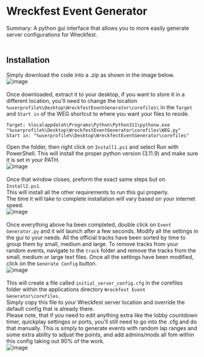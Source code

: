 # Wreckfest Event Generator
Summary: A python gui interface that allows you to more easily generate server configurations for Wreckfest.
<br><br>
## Installation
Simply download the code into a .zip as shown in the image below.  
![image](https://github.com/user-attachments/assets/abb96543-bd83-47f4-837c-c7813193a0b4)
<br><br>
Once downloaded, extract it to your desktop, if you want to store it in a different location, you'll need to change the location `%userprofile%\Desktop\WreckfestEventGenerator\corefiles\` in the `Target` and `Start in` of the WEG shortcut to where you want your files to reside.    
```
Target: %localappdata%\Programs\Python\Python311\pythonw.exe "%userprofile%\Desktop\WreckfestEventGenerator\corefiles\WEG.py"
Start in: "%userprofile%\Desktop\WreckfestEventGenerator\corefiles"
```  
Open the folder, then right click on `Install1.ps1` and select Run with PowerShell.
This will install the proper python version (3.11.9) and make sure it is set in your PATH.  
![image](https://github.com/user-attachments/assets/c62e6165-d820-43e8-8cbf-17ea95a06bce)
<br><br>
Once that window closes, preform the exact same steps but on `Install2.ps1`.  
This will install all the other requirements to run this gui properly.  
The time it will take to complete installation will vary based on your internet speed.  
![image](https://github.com/user-attachments/assets/9ced6cf6-3a06-4677-9934-78c7c11d5435)
<br><br>
Once everything above ha been completed, double click on `Event Generator.py` and it will launch after a few seconds.
Modify all the settings in the gui to your needs. All the official tracks have been sorted by time to group them by small, medium and large.
To remove tracks from your random events, navigate to the `track` folder and remove the tracks from the small, medium or large text files.
Once all the settings have been modified, click on the `Generate Config` button.  
![image](https://github.com/user-attachments/assets/8c5ab1c6-3bed-4380-a287-d297c618c172)
<br><br>
This will create a file called `initial_server_config.cfg` in the corefiles folder within the applications directory `Wreckfest Event Generator\corefiles`.  
Simply copy this file to your Wreckfest server location and override the default config that is already there.  
Please note, that if you need to edit anything extra like the lobby countdown timer, quickplay settingss or ports, you'll still need to go into the .cfg and do that manually. This is simply to generate events with random lap ranges and some extra ability to adjust the points, and add admins/mods all fom within this config taking out 90% of the work.  
![image](https://github.com/user-attachments/assets/d9937e06-6b61-4bee-ad0c-f2a772e200ea)
